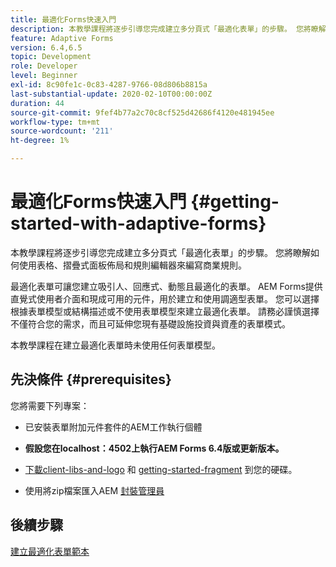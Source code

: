```yaml
---
title: 最適化Forms快速入門
description: 本教學課程將逐步引導您完成建立多分頁式「最適化表單」的步驟。 您將瞭解如何使用表格、摺疊式面板佈局和規則編輯器來編寫商業規則。
feature: Adaptive Forms
version: 6.4,6.5
topic: Development
role: Developer
level: Beginner
exl-id: 8c90fe1c-0c83-4287-9766-08d806b8815a
last-substantial-update: 2020-02-10T00:00:00Z
duration: 44
source-git-commit: 9fef4b77a2c70c8cf525d42686f4120e481945ee
workflow-type: tm+mt
source-wordcount: '211'
ht-degree: 1%

---
```


# 最適化Forms快速入門 {#getting-started-with-adaptive-forms}

本教學課程將逐步引導您完成建立多分頁式「最適化表單」的步驟。 您將瞭解如何使用表格、摺疊式面板佈局和規則編輯器來編寫商業規則。

最適化表單可讓您建立吸引人、回應式、動態且最適化的表單。 AEM Forms提供直覺式使用者介面和現成可用的元件，用於建立和使用調適型表單。 您可以選擇根據表單模型或結構描述或不使用表單模型來建立最適化表單。 請務必謹慎選擇不僅符合您的需求，而且可延伸您現有基礎設施投資與資產的表單模式。

本教學課程在建立最適化表單時未使用任何表單模型。

## 先決條件 {#prerequisites}

您將需要下列專案：

* 已安裝表單附加元件套件的AEM工作執行個體

* **假設您在localhost：4502上執行AEM Forms 6.4版或更新版本。**

* [下載client-libs-and-logo](assets/client-libs-and-logo.zip) 和 [getting-started-fragment](assets/getting-started-fragment.zip) 到您的硬碟。

* 使用將zip檔案匯入AEM [封裝管理員](http://localhost:4502/crx/packmgr/index.jsp)

## 後續步驟

[建立最適化表單範本](./create-adaptive-form-template.md)
